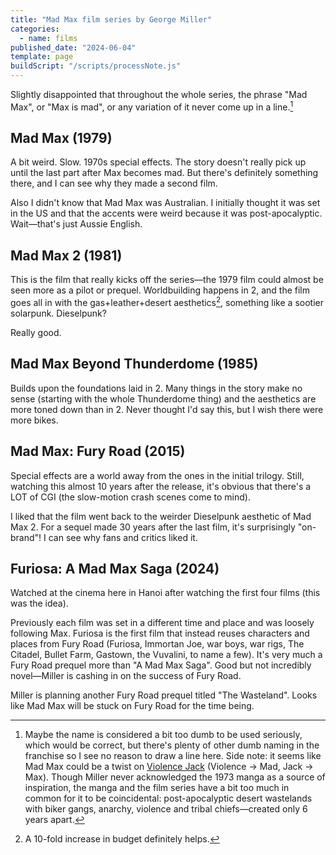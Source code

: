 ```yaml
---
title: "Mad Max film series by George Miller"
categories:
  - name: films
published_date: "2024-06-04"
template: page
buildScript: "/scripts/processNote.js"
---
```


Slightly disappointed that throughout the whole series, the phrase "Mad Max", or "Max is mad", or any variation of it never come up in a line.[^1]

## Mad Max (1979)

A bit weird. Slow. 1970s special effects. The story doesn't really pick up until the last part after Max becomes mad. But there's definitely something there, and I can see why they made a second film.

Also I didn't know that Mad Max was Australian. I initially thought it was set in the US and that the accents were weird because it was post-apocalyptic. Wait—that's just Aussie English.

## Mad Max 2 (1981)

This is the film that really kicks off the series—the 1979 film could almost be seen more as a pilot or prequel. Worldbuilding happens in 2, and the film goes all in with the gas+leather+desert aesthetics[^2], something like a sootier solarpunk. Dieselpunk?

Really good.

## Mad Max Beyond Thunderdome (1985)

Builds upon the foundations laid in 2. Many things in the story make no sense (starting with the whole Thunderdome thing) and the aesthetics are more toned down than in 2. Never thought I'd say this, but I wish there were more bikes.

## Mad Max: Fury Road (2015)

Special effects are a world away from the ones in the initial trilogy. Still, watching this almost 10 years after the release, it's obvious that there's a LOT of CGI (the slow-motion crash scenes come to mind).

I liked that the film went back to the weirder Dieselpunk aesthetic of Mad Max 2. For a sequel made 30 years after the last film, it's surprisingly "on-brand"! I can see why fans and critics liked it.

## Furiosa: A Mad Max Saga (2024)

Watched at the cinema here in Hanoi after watching the first four films (this was the idea).

Previously each film was set in a different time and place and was loosely following Max. Furiosa is the first film that instead reuses characters and places from Fury Road (Furiosa, Immortan Joe, war boys, war rigs, The Citadel, Bullet Farm, Gastown, the Vuvalini, to name a few). It's very much a Fury Road prequel more than "A Mad Max Saga". Good but not incredibly novel—Miller is cashing in on the success of Fury Road.

Miller is planning another Fury Road prequel titled "The Wasteland". Looks like Mad Max will be stuck on Fury Road for the time being.

[^1]: Maybe the name is considered a bit too dumb to be used seriously, which would be correct, but there's plenty of other dumb naming in the franchise so I see no reason to draw a line here. Side note: it seems like Mad Max could be a twist on [Violence Jack](https://en.wikipedia.org/wiki/Violence_Jack) (Violence &rarr; Mad, Jack &rarr; Max). Though Miller never acknowledged the 1973 manga as a source of inspiration, the manga and the film series have a bit too much in common for it to be coincidental: post-apocalyptic desert wastelands with biker gangs, anarchy, violence and tribal chiefs—created only 6 years apart.
[^2]: A 10-fold increase in budget definitely helps.
